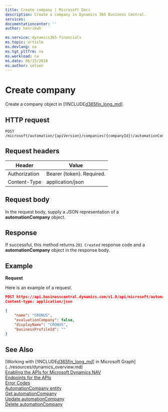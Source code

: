 ```yaml
---
title: Create company | Microsoft Docs
description: Create a company in Dynamics 365 Business Central. 
services: 
documentationcenter: ''
author: henrikwh

ms.service: dynamics365-financials
ms.topic: article
ms.devlang: na
ms.tgt_pltfrm: na
ms.workload: na
ms.date: 06/15/2018
ms.author: solsen
---
```



# Create company
Create a company object in [!INCLUDE[d365fin_long_md](../../includes/d365fin_long_md.md)].

## HTTP request

```
POST /microsoft/automation/{apiVersion}/companies({companyId})/automationCompanies
```

## Request headers

|Header         |Value                     |
|---------------|--------------------------|
|Authorization  |Bearer {token}. Required. |
|Content-Type   |application/json          |

## Request body
In the request body, supply a JSON representation of a **automationCompany** object.

## Response
If successful, this method returns ```201 Created``` response code and a **automationCompany** object in the response body.

## Example

**Request**

Here is an example of a request.

```json
POST https://api.businesscentral.dynamics.com/v1.0/api/microsoft/automation/beta/companies({id})/automationCompanies
Content-type: application/json

{
    "name": "CRONUS",
    "evaluationCompany": false,
    "displayName": "CRONUS",
    "businessProfileId": ""
}
```




## See Also
[Working with [!INCLUDE[d365fin_long_md](../../includes/d365fin_long_md.md)] in Microsoft Graph](../resources/dynamics_overview.md)  
[Enabling the APIs for Microsoft Dynamics NAV](../../enabling-apis-for-dynamics-nav.md)  
[Endpoints for the APIs](../../endpoints-apis-for-dynamics.md)  
[Error Codes](../dynamics_error_codes.md)  
[AutomationCompany entity](../resources/dynamics_microsoft_automation_automationCompany.md)  
[Get automationCompany](../api/dynamics_microsoft_automation_automationCompanies_get.md)  
[Update automationCompany](../api/dynamics_microsoft_automation_automationCompanies_patch.md)  
[Delete automationCompany](../api/dynamics_microsoft_automation_automationCompanies_delete.md)  